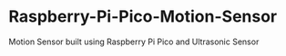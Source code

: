 # Raspberry-Pi-Pico-Motion-Sensor
Motion Sensor built using Raspberry Pi Pico and Ultrasonic Sensor
